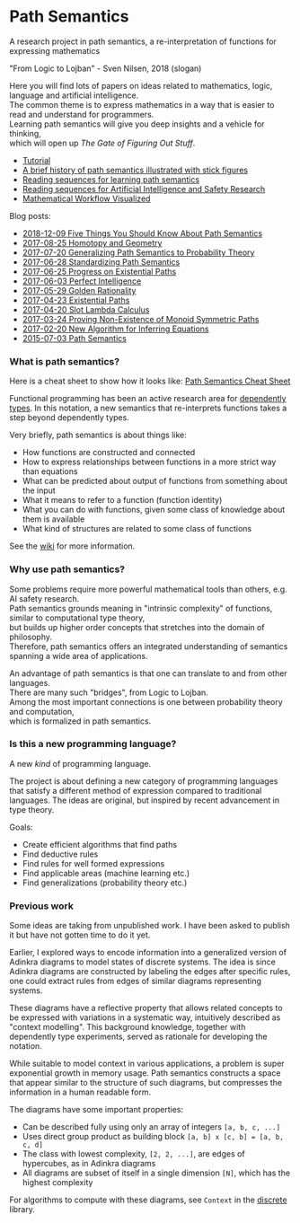 # Path Semantics
A research project in path semantics, a re-interpretation of functions for expressing mathematics

"From Logic to Lojban" - Sven Nilsen, 2018 (slogan)

Here you will find lots of papers on ideas related to mathematics, logic, language and artificial intelligence.  
The common theme is to express mathematics in a way that is easier to read and understand for programmers.  
Learning path semantics will give you deep insights and a vehicle for thinking,  
which will open up *The Gate of Figuring Out Stuff*.

- [Tutorial](https://github.com/advancedresearch/path_semantics/wiki/Tutorial-1:-Types)  
- [A brief history of path semantics illustrated with stick figures](https://github.com/advancedresearch/path_semantics/blob/master/papers-wip/history-of-path-semantics-illustrated.pdf)
- [Reading sequences for learning path semantics](./sequences.md)
- [Reading sequences for Artificial Intelligence and Safety Research](./ai-sequences.md)
- [Mathematical Workflow Visualized](./workflow.md)

Blog posts:

- [2018-12-09 Five Things You Should Know About Path Semantics](https://github.com/advancedresearch/advancedresearch.github.io/blob/master/blog/2018-12-09-five-things-you-should-know-about-path-semantics.md)
- [2017-08-25 Homotopy and Geometry](https://github.com/advancedresearch/advancedresearch.github.io/blob/master/blog/2017-08-25-homotopy-and-geometry.md)
- [2017-07-20 Generalizing Path Semantics to Probability Theory](https://github.com/advancedresearch/advancedresearch.github.io/blob/master/blog/2017-07-20-generalizing-path-semantics-to-probability-theory.md)
- [2017-06-28 Standardizing Path Semantics](https://github.com/advancedresearch/advancedresearch.github.io/blob/master/blog/2017-06-28-standardizing-path-semantics.md)
- [2017-06-25 Progress on Existential Paths](https://github.com/advancedresearch/advancedresearch.github.io/blob/master/blog/2017-06-25-progress-on-existential-paths.md)
- [2017-06-03 Perfect Intelligence](https://github.com/advancedresearch/advancedresearch.github.io/blob/master/blog/2017-06-03-perfect-intelligence.md)
- [2017-05-29 Golden Rationality](https://github.com/advancedresearch/advancedresearch.github.io/blob/master/blog/2017-05-29-golden-rationality.md)
- [2017-04-23 Existential Paths](http://blog.piston.rs/2017/04/23/existential-paths/)
- [2017-04-20 Slot Lambda Calculus](http://blog.piston.rs/2017/04/20/slot-lambda-calculus/)
- [2017-03-24 Proving Non-Existence of Monoid Symmetric Paths](http://blog.piston.rs/2017/03/24/proving-non-existence-of-monoid-symmetric-paths/)
- [2017-02-20 New Algorithm for Inferring Equations](http://blog.piston.rs/2017/02/20/new-algorithm-for-inferring-equations/)
- [2015-07-03 Path Semantics](http://blog.piston.rs/2015/07/03/path-semantics/)

### What is path semantics?

Here is a cheat sheet to show how it looks like: [Path Semantics Cheat Sheet](https://github.com/advancedresearch/path_semantics/blob/master/papers-wip/path-semantics-cheat-sheet.pdf)

Functional programming has been an active research area for [dependently types](https://en.wikipedia.org/wiki/Dependent_type).
In this notation, a new semantics that re-interprets functions takes a step beyond dependently types.

Very briefly, path semantics is about things like:

- How functions are constructed and connected
- How to express relationships between functions in a more strict way than equations
- What can be predicted about output of functions from something about the input
- What it means to refer to a function (function identity)
- What you can do with functions, given some class of knowledge about them is available
- What kind of structures are related to some class of functions

See the [wiki](https://github.com/advancedresearch/path_semantics/wiki) for more information.

### Why use path semantics?

Some problems require more powerful mathematical tools than others, e.g. AI safety research.  
Path semantics grounds meaning in "intrinsic complexity" of functions, similar to computational type theory,  
but builds up higher order concepts that stretches into the domain of philosophy.  
Therefore, path semantics offers an integrated understanding of semantics spanning a wide area of applications.

An advantage of path semantics is that one can translate to and from other languages.  
There are many such "bridges", from Logic to Lojban.  
Among the most important connections is one between probability theory and computation,  
which is formalized in path semantics.

### Is this a new programming language?

A new *kind* of programming language.

The project is about defining a new category of programming languages that satisfy a different method of expression compared to traditional languages.
The ideas are original, but inspired by recent advancement in type theory.

Goals:

- Create efficient algorithms that find paths
- Find deductive rules
- Find rules for well formed expressions
- Find applicable areas (machine learning etc.)
- Find generalizations (probability theory etc.)

### Previous work

Some ideas are taking from unpublished work. I have been asked to publish it but have not gotten time to do it yet.

Earlier, I explored ways to encode information into a generalized version of Adinkra diagrams to model states of discrete systems. The idea is since Adinkra diagrams are constructed by labeling the edges after specific rules, one could extract rules from edges of similar diagrams representing systems.

These diagrams have a reflective property that allows related concepts to be expressed with variations in a systematic way, intuitively described as "context modelling". This background knowledge, together with dependently type experiments, served as rationale for developing the notation.

While suitable to model context in various applications,
a problem is super exponential growth in memory usage.
Path semantics constructs a space that appear similar to the structure of such diagrams,
but compresses the information in a human readable form.

The diagrams have some important properties:

- Can be described fully using only an array of integers `[a, b, c, ...]`
- Uses direct group product as building block `[a, b] x [c, b] = [a, b, c, d]`
- The class with lowest complexity, `[2, 2, ...]`, are edges of hypercubes, as in Adinkra diagrams
- All diagrams are subset of itself in a single dimension `[N]`, which has the highest complexity

For algorithms to compute with these diagrams, see `Context` in the [discrete](https://github.com/bvssvni/discrete) library.
